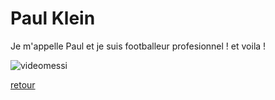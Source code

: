 # Paul Klein

Je m'appelle Paul et je suis footballeur profesionnel !
et voila !

![videomessi](./images/giphy1.gif)

[retour](README.md)